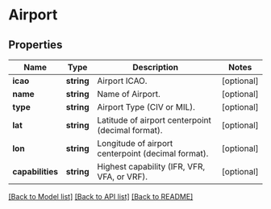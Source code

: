 # Airport

## Properties
Name | Type | Description | Notes
------------ | ------------- | ------------- | -------------
**icao** | **string** | Airport ICAO. | [optional] 
**name** | **string** | Name of Airport. | [optional] 
**type** | **string** | Airport Type (CIV or MIL). | [optional] 
**lat** | **string** | Latitude of airport centerpoint (decimal format). | [optional] 
**lon** | **string** | Longitude of airport centerpoint (decimal format). | [optional] 
**capabilities** | **string** | Highest capability (IFR, VFR, VFA, or VRF). | [optional] 

[[Back to Model list]](../README.md#documentation-for-models) [[Back to API list]](../README.md#documentation-for-api-endpoints) [[Back to README]](../README.md)


